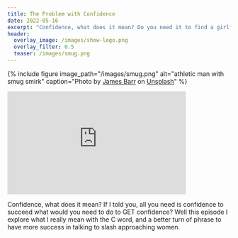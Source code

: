 ```yaml
---
title: The Problem with Confidence
date: 2022-05-16
excerpt: "Confidence, what does it mean? Do you need it to find a girlfriend?" 
header:
  overlay_image: /images/show-logo.png
  overlay_filter: 0.5
  teaser: /images/smug.png
---
```


{% include figure image_path="/images/smug.png" alt="athletic man with smug smirk" caption="Photo by <a href='https://unsplash.com/@jamesoliverbarr?utm_source=unsplash&utm_medium=referral&utm_content=creditCopyText'>James Barr</a> on <a href='https://unsplash.com/s/photos/swaggering-man?utm_source=unsplash&utm_medium=referral&utm_content=creditCopyText'>Unsplash</a>" %}

<iframe src='https://open.spotify.com/embed/episode/4AdJkTB5MbwiwH6H4VVMvS' width='80%' height='232' frameborder='0' allowtransparency='true' allow='encrypted-media'></iframe>

Confidence, what does it mean? If I told you, all you need is confidence to succeed what would you need to do to GET confidence? Well this episode I explore what I really mean with the C word, and a better turn of phrase to have more success in talking to slash approaching women.
